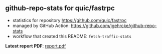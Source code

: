 ## github-repo-stats for quic/fastrpc

- statistics for repository https://github.com/quic/fastrpc
- managed by GitHub Action: https://github.com/jgehrcke/github-repo-stats
- workflow that created this README: `fetch-traffic-stats`

**Latest report PDF**: [report.pdf](https://github.com/njjetha/github-traffic/raw/github-repo-stats/quic/fastrpc/latest-report/report.pdf)


